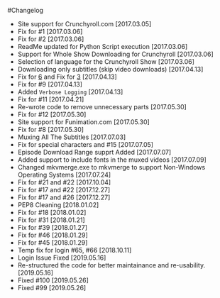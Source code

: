 #Changelog

- Site support for Crunchyroll.com [2017.03.05]
- Fix for #1 [2017.03.06]
- Fix for #2 [2017.03.06]
- ReadMe updated for Python Script execution [2017.03.06]
- Support for Whole Show Downloading for Crunchyroll [2017.03.06]
- Selection of language for the Crunchyroll Show [2017.03.06]
- Downloading only subtitles (skip video downloads) [2017.04.13]
- Fix for [6](https://github.com/Xonshiz/anime-dl/issues/6) and Fix for [3](https://github.com/Xonshiz/anime-dl/issues/3) [2017.04.13]
- Fix for #9 [2017.04.13]
- Added `Verbose Logging` [2017.04.13]
- Fix for #11 [2017.04.21]
- Re-wrote code to remove unnecessary parts [2017.05.30]
- Fix for #12 [2017.05.30]
- Site support for Funimation.com [2017.05.30]
- Fix for #8 [2017.05.30]
- Muxing All The Subtitles [2017.07.03]
- Fix for special characters and #15 [2017.07.05]
- Episode Download Range supprt Added [2017.07.07]
- Added support to include fonts in the muxed videos [2017.07.09]
- Changed mkvmerge.exe to mkvmerge to support Non-Windows Operating Systems [2017.07.24]
- Fix for #21 and #22 [2017.10.04]
- Fix for #17 and #22 [2017.12.27]
- Fix for #17 and #26 [2017.12.27]
- PEP8 Cleaning [2018.01.02]
- Fix for #18 [2018.01.02]
- Fix for #31 [2018.01.21]
- Fix for #39 [2018.01.27]
- Fix for #46 [2018.01.29]
- Fix for #45 [2018.01.29]
- Temp fix for login #65, #66 [2018.10.11]
- Login Issue Fixed [2019.05.16]
- Re-structured the code for better maintainance and re-usability. [2019.05.16]
- Fixed #100 [2019.05.26]
- Fixed #99 [2019.05.26]